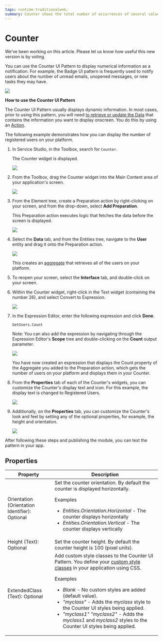 ```yaml
---
tags: runtime-traditionalweb; 
summary: Counter shows the total number of occurrences of several values regarding a single topic.
---
```


# Counter

<div class="info" markdown="1">
We’ve been working on this article. Please let us know how useful this new version is by voting.
</div>

You can use the Counter UI Pattern to display numerical information as a notification. For example, the Badge UI pattern is frequently used to notify users about the number of unread emails, unopened messages, or new tasks they may have.
 
 ![](<images/counter-image-14.png>)

**How to use the Counter UI Pattern**

The Counter UI Pattern usually displays dynamic information. In most cases, prior to using this pattern, you will need [to retrieve or update the Data](../../../../../develop/data/intro.md) that contains the information you want to display onscreen. You do this by using an [Action](../../../../../develop/logic/action-web.md). 

The following example demonstrates how you can display the number of registered users on your platform.

1. In Service Studio, in the Toolbox, search for `Counter`. 

    The Counter widget is displayed.

    ![](<images/counter-image-7.png>)

1. From the Toolbox, drag the Counter widget into the Main Content area of your application's screen.

    ![](<images/counter-image-9.png>)

1. From the Element tree, create a Preparation action by right-clicking on your screen, and from the drop-down, select **Add Preparation**.
    
    This Preparation action executes logic that fetches the data before the screen is displayed.

    ![](<images/counter-image-8.png>)
 

1. Select the **Data** tab, and from the Entities tree, navigate to the **User** entity and drag it onto the Preparation action.

    ![](<images/counter-image-10.png>)

    This creates an [aggregate](https://success.outsystems.com/Documentation/11/Reference/OutSystems_Language/Data/Handling_Data/Queries/Aggregate) that retrieves all of the users on your platform.
       
1. To reopen your screen, select the **Interface** tab, and double-click on your screen.

1. Within the Counter widget, right-click in the Text widget (containing the number 26), and select Convert to Expression.
    
      ![](<images/counter-image-11.png>)

1. In the Expression Editor, enter the following expression and click **Done**.

    ``GetUsers.Count``

    Note: You can also add the expression by navigating through the Expression Editor's **Scope** tree and double-clicking on the **Count** output parameter. 

   ![](<images/counter-image-12.png>)
    
   You have now created an expression that displays the Count property of the Aggregate you added to the Preparation action, which gets the number of users on your platform and displays them in your Counter.
    
1. From the **Properties** tab of each of the Counter's widgets, you can customize the Counter's display text and icon. For this example, the display text is changed to Registered Users.

      ![](<images/counter-image-13.png>)

1. Additionally, on the **Properties** tab, you can customize the Counter's look and feel by setting any of the optional properties, for example, the height and orientation.

      ![](<images/counter-image-3.png>)

After following these steps and publishing the module, you can test the pattern in your app.

## Properties

| **Property** |  **Description** |
|---|---|
| Orientation (Orientation Identifier): Optional  | Set the counter orientation. By default the counter is displayed horizontally. <p> Examples <ul><li>_Entities.Orientation.Horizontal_ - The counter displays horizontally </li><li>_Entities.Orientation.Vertical_ - The counter displays vertically</li></ul></p> |
| Height (Text): Optional  | Set the counter height. By default the counter height is 100 (pixel units). | 
| ExtendedClass (Text): Optional  |  Add custom style classes to the Counter UI Pattern. You define your [custom style classes](../../../../../develop/ui/look-feel/css.md) in your application using CSS. <p>Examples <ul><li>_Blank_ - No custom styles are added (default value).</li><li>_"myclass"_ - Adds the _myclass_ style to the Counter UI styles being applied.</li><li>_"myclass1" "myclass2"_ - Adds the _myclass1_ and _myclass2_ styles to the Counter UI styles being applied.</li></ul></p> | 
